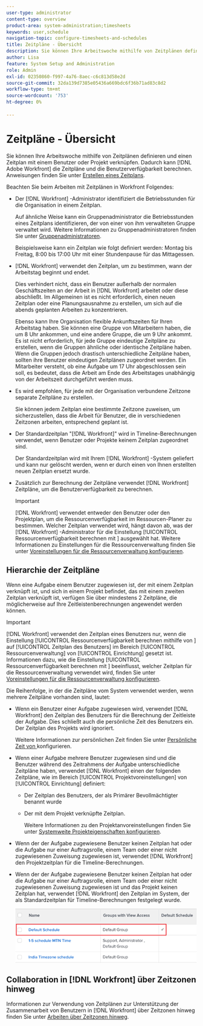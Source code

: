 ```yaml
---
user-type: administrator
content-type: overview
product-area: system-administration;timesheets
keywords: user,schedule
navigation-topic: configure-timesheets-and-schedules
title: Zeitpläne - Übersicht
description: Sie können Ihre Arbeitswoche mithilfe von Zeitplänen definieren. Sie können einen Zeitplan mit einem Benutzer oder einem Projekt verknüpfen. Dadurch kann [!DNL Adobe Workfront] die Zeitpläne und die Benutzerverfügbarkeit berechnen. Anweisungen finden Sie unter Zeitplan erstellen .
author: Lisa
feature: System Setup and Administration
role: Admin
exl-id: 02350860-f997-4a76-8aec-c6c813d58e2d
source-git-commit: 32da139d7385e05436a669bdc6f36b71ad83c8d2
workflow-type: tm+mt
source-wordcount: '753'
ht-degree: 0%

---
```


# Zeitpläne - Übersicht

<!-- Audited: 1/2024 -->

Sie können Ihre Arbeitswoche mithilfe von Zeitplänen definieren und einen Zeitplan mit einem Benutzer oder Projekt verknüpfen. Dadurch kann [!DNL Adobe Workfront] die Zeitpläne und die Benutzerverfügbarkeit berechnen. Anweisungen finden Sie unter [Erstellen eines Zeitplans](../../../administration-and-setup/set-up-workfront/configure-timesheets-schedules/create-schedules.md).

Beachten Sie beim Arbeiten mit Zeitplänen in Workfront Folgendes:

* Der [!DNL Workfront] -Administrator identifiziert die Betriebsstunden für die Organisation in einem Zeitplan.

  Auf ähnliche Weise kann ein Gruppenadministrator die Betriebsstunden eines Zeitplans identifizieren, der von einer von ihm verwalteten Gruppe verwaltet wird. Weitere Informationen zu Gruppenadministratoren finden Sie unter [Gruppenadministratoren](../../../administration-and-setup/manage-groups/group-roles/group-administrators.md).

  Beispielsweise kann ein Zeitplan wie folgt definiert werden: Montag bis Freitag, 8:00 bis 17:00 Uhr mit einer Stundenpause für das Mittagessen.

* [!DNL Workfront] verwendet den Zeitplan, um zu bestimmen, wann der Arbeitstag beginnt und endet.

  Dies verhindert nicht, dass ein Benutzer außerhalb der normalen Geschäftszeiten an der Arbeit in [!DNL Workfront] arbeitet oder diese abschließt. Im Allgemeinen ist es nicht erforderlich, einen neuen Zeitplan oder eine Planungsausnahme zu erstellen, um sich auf die abends geplanten Arbeiten zu konzentrieren.

  Ebenso kann Ihre Organisation flexible Ankunftszeiten für Ihren Arbeitstag haben. Sie können eine Gruppe von Mitarbeitern haben, die um 8 Uhr ankommen, und eine andere Gruppe, die um 9 Uhr ankommt. Es ist nicht erforderlich, für jede Gruppe eindeutige Zeitpläne zu erstellen, wenn die Gruppen ähnliche oder identische Zeitpläne haben. Wenn die Gruppen jedoch drastisch unterschiedliche Zeitpläne haben, sollten ihre Benutzer eindeutigen Zeitplänen zugeordnet werden. Ein Mitarbeiter versteht, ob eine Aufgabe um 17 Uhr abgeschlossen sein soll, es bedeutet, dass die Arbeit am Ende des Arbeitstages unabhängig von der Arbeitszeit durchgeführt werden muss.

* Es wird empfohlen, für jede mit der Organisation verbundene Zeitzone separate Zeitpläne zu erstellen.

  Sie können jedem Zeitplan eine bestimmte Zeitzone zuweisen, um sicherzustellen, dass die Arbeit für Benutzer, die in verschiedenen Zeitzonen arbeiten, entsprechend geplant ist.

* Der Standardzeitplan &quot;[!DNL Workfront]&quot; wird in Timeline-Berechnungen verwendet, wenn Benutzer oder Projekte keinem Zeitplan zugeordnet sind.

  Der Standardzeitplan wird mit Ihrem [!DNL Workfront] -System geliefert und kann nur gelöscht werden, wenn er durch einen von Ihnen erstellten neuen Zeitplan ersetzt wurde.

* Zusätzlich zur Berechnung der Zeitpläne verwendet [!DNL Workfront] Zeitpläne, um die Benutzerverfügbarkeit zu berechnen.

  >[!IMPORTANT]
  >
  >[!DNL Workfront] verwendet entweder den Benutzer oder den Projektplan, um die Ressourcenverfügbarkeit im Ressourcen-Planer zu bestimmen. Welcher Zeitplan verwendet wird, hängt davon ab, was der [!DNL Workfront] -Administrator für die Einstellung [!UICONTROL Ressourcenverfügbarkeit berechnen mit ] ausgewählt hat. Weitere Informationen zu Einstellungen für die Ressourcenverwaltung finden Sie unter [Voreinstellungen für die Ressourcenverwaltung konfigurieren](../../../administration-and-setup/set-up-workfront/configure-system-defaults/configure-resource-mgmt-preferences.md).

## Hierarchie der Zeitpläne

Wenn eine Aufgabe einem Benutzer zugewiesen ist, der mit einem Zeitplan verknüpft ist, und sich in einem Projekt befindet, das mit einem zweiten Zeitplan verknüpft ist, verfügen Sie über mindestens 2 Zeitpläne, die möglicherweise auf Ihre Zeitleistenberechnungen angewendet werden können.

>[!IMPORTANT]
>
>[!DNL Workfront] verwendet den Zeitplan eines Benutzers nur, wenn die Einstellung [!UICONTROL Ressourcenverfügbarkeit berechnen mithilfe von ] auf [!UICONTROL Zeitplan des Benutzers] im Bereich [!UICONTROL Ressourcenverwaltung] von [!UICONTROL Einrichtung] gesetzt ist. Informationen dazu, wie die Einstellung [!UICONTROL Ressourcenverfügbarkeit berechnen mit ] beeinflusst, welcher Zeitplan für die Ressourcenverwaltung verwendet wird, finden Sie unter [Voreinstellungen für die Ressourcenverwaltung konfigurieren](../../../administration-and-setup/set-up-workfront/configure-system-defaults/configure-resource-mgmt-preferences.md).

Die Reihenfolge, in der die Zeitpläne vom System verwendet werden, wenn mehrere Zeitpläne vorhanden sind, lautet:

* Wenn ein Benutzer einer Aufgabe zugewiesen wird, verwendet [!DNL Workfront] den Zeitplan des Benutzers für die Berechnung der Zeitleiste der Aufgabe. Dies schließt auch die persönliche Zeit des Benutzers ein. Der Zeitplan des Projekts wird ignoriert.

  Weitere Informationen zur persönlichen Zeit finden Sie unter [Persönliche Zeit von ](../../../workfront-basics/manage-your-account-and-profile/configuring-your-user-profile/personal-time-overview.md) konfigurieren.

* Wenn einer Aufgabe mehrere Benutzer zugewiesen sind und die Benutzer während des Zeitrahmens der Aufgabe unterschiedliche Zeitpläne haben, verwendet [!DNL Workfront] einen der folgenden Zeitpläne, wie im Bereich [!UICONTROL Projektvoreinstellungen] von [!UICONTROL Einrichtung] definiert:

   * Der Zeitplan des Benutzers, der als Primärer Bevollmächtigter benannt wurde
   * Der mit dem Projekt verknüpfte Zeitplan.

     Weitere Informationen zu den Projektanvoreinstellungen finden Sie unter [Systemweite Projekteigenschaften konfigurieren](../../../administration-and-setup/set-up-workfront/configure-system-defaults/set-project-preferences.md).

* Wenn der der Aufgabe zugewiesene Benutzer keinen Zeitplan hat oder die Aufgabe nur einer Auftragsrolle, einem Team oder einer nicht zugewiesenen Zuweisung zugewiesen ist, verwendet [!DNL Workfront] den Projektzeitplan für die Timeline-Berechnungen.
* Wenn der der Aufgabe zugewiesene Benutzer keinen Zeitplan hat oder die Aufgabe nur einer Auftragsrolle, einem Team oder einer nicht zugewiesenen Zuweisung zugewiesen ist und das Projekt keinen Zeitplan hat, verwendet [!DNL Workfront] den Zeitplan im System, der als Standardzeitplan für Timeline-Berechnungen festgelegt wurde.

  ![](assets/default-schedule.png)

## Collaboration in [!DNL Workfront] über Zeitzonen hinweg

Informationen zur Verwendung von Zeitplänen zur Unterstützung der Zusammenarbeit von Benutzern in [!DNL Workfront] über Zeitzonen hinweg finden Sie unter [Arbeiten über Zeitzonen hinweg](../../../workfront-basics/tips-tricks-and-troubleshooting/working-across-timezones.md).

